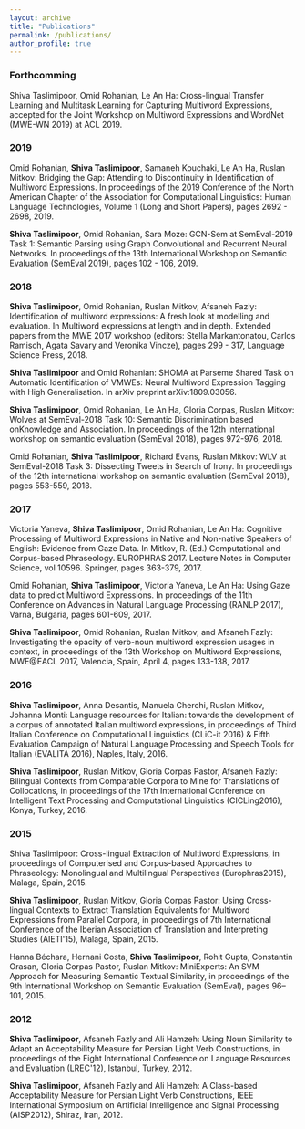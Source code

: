 ```yaml
---
layout: archive
title: "Publications"
permalink: /publications/
author_profile: true
---
```


### Forthcomming

Shiva Taslimipoor, Omid Rohanian, Le An Ha: Cross-lingual Transfer Learning and Multitask Learning for Capturing Multiword Expressions, accepted for the Joint Workshop on Multiword Expressions and WordNet (MWE-WN 2019) at ACL 2019.

### 2019

Omid Rohanian, __Shiva Taslimipoor__, Samaneh Kouchaki, Le An Ha, Ruslan Mitkov: Bridging the Gap: Attending to Discontinuity in Identification of Multiword Expressions. In proceedings of the 2019 Conference of the North American Chapter of the Association for Computational Linguistics: Human Language Technologies, Volume 1 (Long and Short Papers), pages 2692 - 2698, 2019.

__Shiva Taslimipoor__, Omid Rohanian, Sara Moze: GCN-Sem at SemEval-2019 Task 1: Semantic Parsing using Graph Convolutional and Recurrent Neural Networks. In proceedings of the 13th International Workshop on Semantic Evaluation (SemEval 2019), pages 102 - 106, 2019.


### 2018

__Shiva Taslimipoor__, Omid Rohanian, Ruslan Mitkov, Afsaneh Fazly: Identification of multiword expressions: A fresh look at modelling and evaluation. In Multiword expressions at length and in depth. Extended papers from the MWE 2017 workshop (editors: Stella Markantonatou, Carlos Ramisch, Agata Savary and Veronika Vincze), pages 299 - 317, Language Science Press, 2018.

__Shiva Taslimipoor__ and Omid Rohanian: SHOMA at Parseme Shared Task on Automatic Identification of VMWEs: Neural Multiword Expression Tagging with High Generalisation. In arXiv preprint arXiv:1809.03056.

__Shiva Taslimipoor__, Omid Rohanian, Le An Ha, Gloria Corpas, Ruslan Mitkov: Wolves at SemEval-2018 Task 10: Semantic Discrimination based onKnowledge and Association. In proceedings of the 12th international workshop on semantic evaluation (SemEval 2018), pages 972-976, 2018.

Omid Rohanian, __Shiva Taslimipoor__, Richard Evans, Ruslan Mitkov: WLV at SemEval-2018 Task 3: Dissecting Tweets in Search of Irony. In proceedings of the 12th international workshop on semantic evaluation (SemEval 2018), pages 553-559, 2018.

### 2017

Victoria Yaneva, __Shiva Taslimipoor__, Omid Rohanian, Le An Ha: Cognitive Processing of Multiword Expressions in Native and Non-native Speakers of English: Evidence from Gaze Data. In Mitkov, R. (Ed.) Computational and Corpus-based Phraseology. EUROPHRAS 2017. Lecture Notes in Computer Science, vol 10596. Springer, pages 363-379, 2017.

Omid Rohanian, __Shiva Taslimipoor__, Victoria Yaneva, Le An Ha: Using Gaze data to predict Multiword Expressions. In proceedings of the 11th Conference on Advances in Natural Language Processing (RANLP 2017), Varna, Bulgaria, pages 601-609, 2017.

__Shiva Taslimipoor__, Omid Rohanian, Ruslan Mitkov, and Afsaneh Fazly: Investigating the opacity of verb-noun multiword expression usages in context, in proceedings of the 13th Workshop on Multiword Expressions, MWE@EACL 2017, Valencia, Spain, April 4, pages 133-138, 2017.

### 2016 

__Shiva Taslimipoor__, Anna Desantis, Manuela Cherchi, Ruslan Mitkov, Johanna Monti: Language resources for Italian: towards the development of a corpus of annotated Italian multiword expressions, in proceedings of Third Italian Conference on Computational Linguistics (CLiC-it 2016) & Fifth Evaluation Campaign of Natural Language Processing and Speech Tools for Italian (EVALITA 2016), Naples, Italy, 2016.

__Shiva Taslimipoor__, Ruslan Mitkov, Gloria Corpas Pastor, Afsaneh Fazly: Bilingual Contexts from Comparable Corpora to Mine for Translations of Collocations, in proceedings of the 17th International Conference on Intelligent Text Processing and Computational Linguistics (CICLing2016), Konya, Turkey, 2016.

### 2015 

Shiva Taslimipoor: Cross-lingual Extraction of Multiword Expressions, in proceedings of Computerised and Corpus-based Approaches to Phraseology: Monolingual and Multilingual Perspectives (Europhras2015), Malaga, Spain, 2015.

__Shiva Taslimipoor__, Ruslan Mitkov, Gloria Corpas Pastor: Using Cross-lingual Contexts to Extract Translation Equivalents for Multiword Expressions from Parallel Corpora, in proceedings of 7th International Conference of the Iberian Association of Translation and Interpreting Studies (AIETI'15), Malaga, Spain, 2015.

Hanna Béchara, Hernani Costa, __Shiva Taslimipoor__, Rohit Gupta, Constantin Orasan, Gloria Corpas Pastor, Ruslan Mitkov: MiniExperts: An SVM Approach for Measuring Semantic Textual Similarity, in proceedings of the 9th International Workshop on Semantic Evaluation (SemEval), pages 96– 101, 2015.

### 2012

__Shiva Taslimipoor__, Afsaneh Fazly and Ali Hamzeh: Using Noun Similarity to Adapt an Acceptability Measure for Persian Light Verb Constructions, in proceedings of the Eight International Conference on Language Resources and Evaluation (LREC'12), Istanbul, Turkey, 2012.

__Shiva Taslimipoor__, Afsaneh Fazly and Ali Hamzeh: A Class-based Acceptability Measure for Persian Light Verb Constructions, IEEE International Symposium on Artificial Intelligence and Signal Processing (AISP2012), Shiraz, Iran, 2012.
